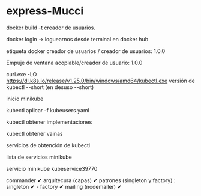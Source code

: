 # express-Mucci

docker build -t creador de usuarios.

docker login -> loguearnos desde terminal en docker hub

etiqueta docker creador de usuarios / creador de usuarios: 1.0.0

Empuje de ventana acoplable/creador de usuario: 1.0.0

curl.exe -LO https://dl.k8s.io/release/v1.25.0/bin/windows/amd64/kubectl.exe
versión de kubectl --short (en desuso --short)

inicio minikube

kubectl aplicar -f kubeusers.yaml

kubectl obtener implementaciones

kubectl obtener vainas

servicios de obtención de kubectl

lista de servicios minikube

servicio minikube kubeservice39770


commander ✔
arquitecura (capas) ✔
patrones (singleton y factory) : singleton ✔ - factory ✔
mailing (nodemailer) ✔